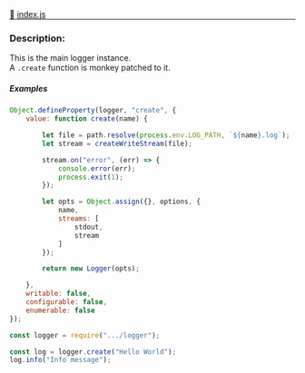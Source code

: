<div class="mb-0">
    🔗 <a class="source-code" target="_blank"
        href="https://github.com/OpenHausIO/backend/blob/dev&#x2F;system&#x2F;logger&#x2F;index.js">index.js</a>
</div>
<hr style="margin: 0 !important" />

<!-- CLASS -->

<!-- GENERAL -->
<!-- CLASS -->



<!-- METHODS -->
<!-- METHODS -->



<!-- DESCRIPTION -->

### Description:

This is the main logger instance.<br />
A `.create` function is monkey patched to it.


##### Examples
    
```js
Object.defineProperty(logger, "create", {
    value: function create(name) {

        let file = path.resolve(process.env.LOG_PATH, `${name}.log`);
        let stream = createWriteStream(file);

        stream.on("error", (err) => {
            console.error(err);
            process.exit(1);
        });

        let opts = Object.assign({}, options, {
            name,
            streams: [
                stdout,
                stream
            ]
        });

        return new Logger(opts);

    },
    writable: false,
    configurable: false,
    enumerable: false
});
```

    
```js
const logger = require(".../logger");

const log = logger.create("Hello World");
log.info("Info message");
```

<!-- DESCRIPTION -->